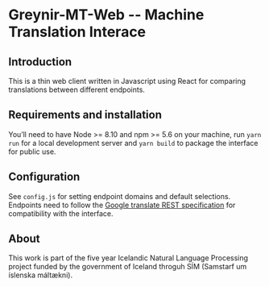 # Greynir-MT-Web -- Machine Translation Interace

## Introduction

This is a thin web client written in Javascript using React for comparing translations between different endpoints.

## Requirements and installation

You’ll need to have Node >= 8.10 and npm >= 5.6 on your machine, run `yarn run` for a local development server and `yarn build` to package the interface for public use.

## Configuration

See `config.js` for setting endpoint domains and default selections. Endpoints need to follow the [Google translate REST specification](https://cloud.google.com/translate/docs/reference/rest) for compatibility with the interface.

## About

This work is part of the five year Icelandic Natural Language Processing project funded by the government of Iceland throguh SÍM (Samstarf um íslenska máltækni).
